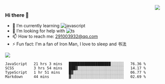 <img align='right' src='https://github-readme-stats.vercel.app/api?username=niaogege&show_icons=true&theme=radical'/>

### Hi there 👋

- 🌱 I’m currently learning ![javascript](https://img.shields.io/badge/javacript-learn-orange)
- 🤔 I’m looking for help with ![ts](https://img.shields.io/badge/ts-learn-yellow)
- 📫 How to reach me: 291003932@qq.com
- ⚡ Fun fact:  I'm a fan of Iron Man, I love to sleep and 书法

![](https://github-readme-stats.vercel.app/api/top-langs/?username=niaogege&layout=compact)

<!--START_SECTION:waka-->
```text
JavaScript   21 hrs 3 mins   ███████████████████░░░░░░   76.36 % 
SCSS         3 hrs 54 mins   ███▓░░░░░░░░░░░░░░░░░░░░░   14.17 % 
TypeScript   1 hr 51 mins    █▓░░░░░░░░░░░░░░░░░░░░░░░   06.77 % 
Markdown     44 mins         ▓░░░░░░░░░░░░░░░░░░░░░░░░   02.69 % 
```
<!--END_SECTION:waka-->
